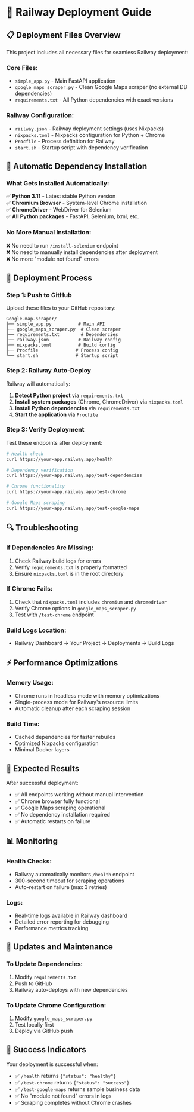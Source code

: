 # 🚀 Railway Deployment Guide

## 📋 **Deployment Files Overview**

This project includes all necessary files for seamless Railway deployment:

### **Core Files:**
- `simple_app.py` - Main FastAPI application
- `google_maps_scraper.py` - Clean Google Maps scraper (no external DB dependencies)
- `requirements.txt` - All Python dependencies with exact versions

### **Railway Configuration:**
- `railway.json` - Railway deployment settings (uses Nixpacks)
- `nixpacks.toml` - Nixpacks configuration for Python + Chrome
- `Procfile` - Process definition for Railway
- `start.sh` - Startup script with dependency verification

## 🔧 **Automatic Dependency Installation**

### **What Gets Installed Automatically:**
✅ **Python 3.11** - Latest stable Python version  
✅ **Chromium Browser** - System-level Chrome installation  
✅ **ChromeDriver** - WebDriver for Selenium  
✅ **All Python packages** - FastAPI, Selenium, lxml, etc.  

### **No More Manual Installation:**
❌ No need to run `/install-selenium` endpoint  
❌ No need to manually install dependencies after deployment  
❌ No more "module not found" errors  

## 🚀 **Deployment Process**

### **Step 1: Push to GitHub**
Upload these files to your GitHub repository:
```
Google-map-scraper/
├── simple_app.py          # Main API
├── google_maps_scraper.py  # Clean scraper
├── requirements.txt        # Dependencies
├── railway.json           # Railway config
├── nixpacks.toml          # Build config
├── Procfile              # Process config
└── start.sh              # Startup script
```

### **Step 2: Railway Auto-Deploy**
Railway will automatically:
1. **Detect Python project** via `requirements.txt`
2. **Install system packages** (Chrome, ChromeDriver) via `nixpacks.toml`
3. **Install Python dependencies** via `requirements.txt`
4. **Start the application** via `Procfile`

### **Step 3: Verify Deployment**
Test these endpoints after deployment:
```bash
# Health check
curl https://your-app.railway.app/health

# Dependency verification
curl https://your-app.railway.app/test-dependencies

# Chrome functionality
curl https://your-app.railway.app/test-chrome

# Google Maps scraping
curl https://your-app.railway.app/test-google-maps
```

## 🔍 **Troubleshooting**

### **If Dependencies Are Missing:**
1. Check Railway build logs for errors
2. Verify `requirements.txt` is properly formatted
3. Ensure `nixpacks.toml` is in the root directory

### **If Chrome Fails:**
1. Check that `nixpacks.toml` includes `chromium` and `chromedriver`
2. Verify Chrome options in `google_maps_scraper.py`
3. Test with `/test-chrome` endpoint

### **Build Logs Location:**
- Railway Dashboard → Your Project → Deployments → Build Logs

## ⚡ **Performance Optimizations**

### **Memory Usage:**
- Chrome runs in headless mode with memory optimizations
- Single-process mode for Railway's resource limits
- Automatic cleanup after each scraping session

### **Build Time:**
- Cached dependencies for faster rebuilds
- Optimized Nixpacks configuration
- Minimal Docker layers

## 🎯 **Expected Results**

After successful deployment:
- ✅ All endpoints working without manual intervention
- ✅ Chrome browser fully functional
- ✅ Google Maps scraping operational
- ✅ No dependency installation required
- ✅ Automatic restarts on failure

## 📊 **Monitoring**

### **Health Checks:**
- Railway automatically monitors `/health` endpoint
- 300-second timeout for scraping operations
- Auto-restart on failure (max 3 retries)

### **Logs:**
- Real-time logs available in Railway dashboard
- Detailed error reporting for debugging
- Performance metrics tracking

## 🔄 **Updates and Maintenance**

### **To Update Dependencies:**
1. Modify `requirements.txt`
2. Push to GitHub
3. Railway auto-deploys with new dependencies

### **To Update Chrome Configuration:**
1. Modify `google_maps_scraper.py`
2. Test locally first
3. Deploy via GitHub push

## 🎉 **Success Indicators**

Your deployment is successful when:
- ✅ `/health` returns `{"status": "healthy"}`
- ✅ `/test-chrome` returns `{"status": "success"}`
- ✅ `/test-google-maps` returns sample business data
- ✅ No "module not found" errors in logs
- ✅ Scraping completes without Chrome crashes